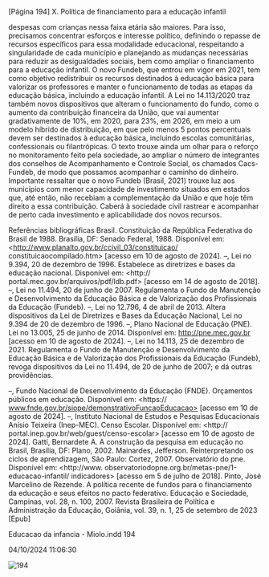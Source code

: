[Página 194]
X. Política de financiamento para a educação infantil

despesas com crianças nessa faixa etária são maiores. Para isso, precisamos concentrar esforços e interesse político, definindo o repasse de
recursos específicos para essa modalidade educacional, respeitando a
singularidade de cada município e planejando as mudanças necessárias para reduzir as desigualdades sociais, bem como ampliar o financiamento para a educação infantil.
O novo Fundeb, que entrou em vigor em 2021, tem como objetivo
redistribuir os recursos destinados à educação básica para valorizar os
professores e manter o funcionamento de todas as etapas da educação
básica, incluindo a educação infantil. A Lei no 14.113/2020 traz também
novos dispositivos que alteram o funcionamento do fundo, como o aumento da contribuição financeira da União, que vai aumentar gradativamente de 10%, em 2020, para 23%, em 2026, em meio a um modelo híbrido de distribuição, em que pelo menos 5 pontos percentuais
devem ser destinados à educação básica, incluindo escolas comunitárias, confessionais ou filantrópicas.
O texto trouxe ainda um olhar para o reforço no monitoramento
feito pela sociedade, ao ampliar o número de integrantes dos conselhos
de Acompanhamento e Controle Social, os chamados Cacs-Fundeb, de
modo que possamos acompanhar o caminho do dinheiro.
Importante ressaltar que o novo Fundeb (Brasil, 2021) trouxe luz
aos municípios com menor capacidade de investimento situados em
estados que, até então, não recebiam a complementação da União e
que hoje têm direito a essa contribuição. Caberá à sociedade civil rastrear e acompanhar de perto cada investimento e aplicabilidade dos
novos recursos.

Referências bibliográficas
Brasil. Constituição da República Federativa do Brasil de
1988. Brasília, DF: Senado Federal, 1988. Disponível em:
<http://www.planalto.gov.br/ccivil_03/constituicao/
constituicaocompilado.htm> [acesso em 10 de agosto de
2024].
–, Lei no 9.394, 20 de dezembro de 1996. Estabelece as diretrizes
e bases da educação nacional. Disponível em: <http://
portal.mec.gov.br/arquivos/pdf/ldb.pdf> [acesso em 14 de
agosto de 2018].
–, Lei no 11.494, 20 de junho de 2007. Regulamenta o Fundo de
Manutenção e Desenvolvimento da Educação Básica e de
Valorização dos Profissionais da Educação (Fundeb).
–, Lei no 12.796, 4 de abril de 2013. Altera dispositivos da Lei de
Diretrizes e Bases da Educação Nacional, Lei no 9.394 de 20
de dezembro de 1996.
–, Plano Nacional de Educação (PNE). Lei no 13.005, 25 de junho
de 2014. Disponível em: <http://pne.mec.gov.br> [acesso
em 10 de agosto de 2024].
–, Lei no 14.113, 25 de dezembro de 2021. Regulamenta o Fundo
de Manutenção e Desenvolvimento da Educação Básica e de
Valorização dos Profissionais da Educação (Fundeb), revoga
dispositivos da Lei no 11.494, de 20 de junho de 2007; e dá
outras providências.

–, Fundo Nacional de Desenvolvimento da Educação (FNDE).
Orçamentos públicos em educação. Disponível em: <https://
www.fnde.gov.br/siope/demonstrativoFuncaoEducacao>
[acesso em 10 de agosto de 2024].
–, Instituto Nacional de Estudos e Pesquisas Educacionais Anísio
Teixeira (Inep-MEC). Censo Escolar. Disponível em: <http://
portal.inep.gov.br/web/guest/censo-escolar> [acesso em 10
de agosto de 2024].
Gatti, Bernardete A. A construção da pesquisa em educação no
Brasil, Brasília, DF: Plano, 2002.
Mainardes, Jefferson. Reinterpretando os ciclos de
aprendizagem, São Paulo: Cortez, 2007.
Observatório do pne. Disponível em: <http://www.
observatoriodopne.org.br/metas-pne/1-educacao-infantil/
indicadores> [acesso em 5 de julho de 2018].
Pinto, José Marcelino de Rezende. A política recente de fundos
para o financiamento da educação e seus efeitos no pacto
federativo. Educação e Sociedade, Campinas, vol. 28, n. 100,
2007.
Revista Brasileira de Política e Administração da Educação,
Goiânia, vol. 39, n. 1, 25 de setembro de 2023 [Epub]


Educacao da infancia - Miolo.indd 194

04/10/2024 11:06:30

![194](./img/page_194-01.jpg)
